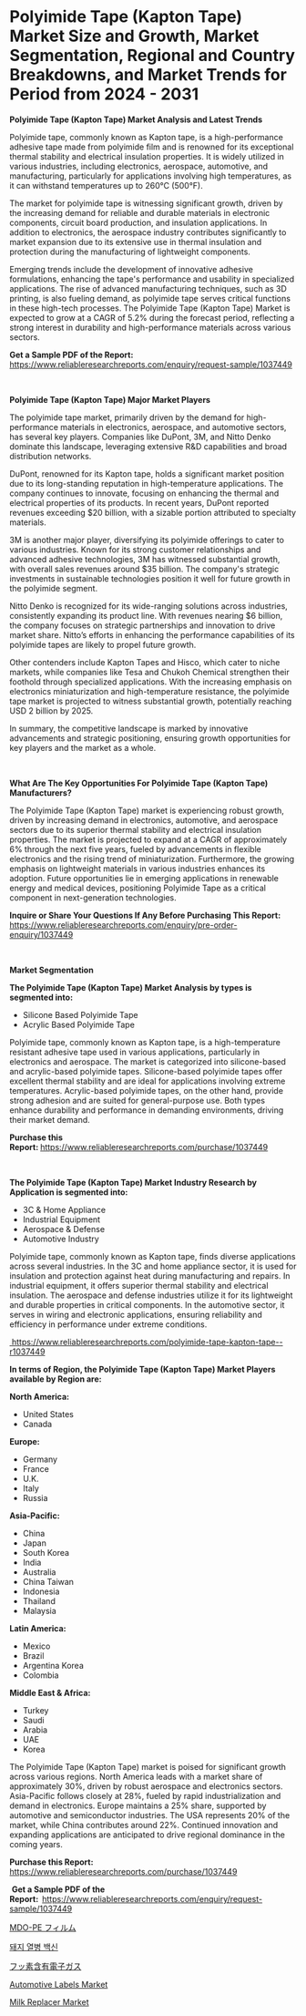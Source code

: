 <p><h1>Polyimide Tape (Kapton Tape) Market Size and Growth, Market Segmentation, Regional and Country Breakdowns, and Market Trends for Period from 2024 -  2031</h1></p><p><strong>Polyimide Tape (Kapton Tape) Market Analysis and Latest Trends</strong></p>
<p><p>Polyimide tape, commonly known as Kapton tape, is a high-performance adhesive tape made from polyimide film and is renowned for its exceptional thermal stability and electrical insulation properties. It is widely utilized in various industries, including electronics, aerospace, automotive, and manufacturing, particularly for applications involving high temperatures, as it can withstand temperatures up to 260°C (500°F). </p><p>The market for polyimide tape is witnessing significant growth, driven by the increasing demand for reliable and durable materials in electronic components, circuit board production, and insulation applications. In addition to electronics, the aerospace industry contributes significantly to market expansion due to its extensive use in thermal insulation and protection during the manufacturing of lightweight components.</p><p>Emerging trends include the development of innovative adhesive formulations, enhancing the tape's performance and usability in specialized applications. The rise of advanced manufacturing techniques, such as 3D printing, is also fueling demand, as polyimide tape serves critical functions in these high-tech processes. The Polyimide Tape (Kapton Tape) Market is expected to grow at a CAGR of 5.2% during the forecast period, reflecting a strong interest in durability and high-performance materials across various sectors.</p></p>
<p><strong>Get a Sample PDF of the Report:&nbsp;</strong> <a href="https://www.reliableresearchreports.com/enquiry/request-sample/1037449">https://www.reliableresearchreports.com/enquiry/request-sample/1037449</a></p>
<p>&nbsp;</p>
<p><strong>Polyimide Tape (Kapton Tape) Major Market Players</strong></p>
<p><p>The polyimide tape market, primarily driven by the demand for high-performance materials in electronics, aerospace, and automotive sectors, has several key players. Companies like DuPont, 3M, and Nitto Denko dominate this landscape, leveraging extensive R&D capabilities and broad distribution networks.</p><p>DuPont, renowned for its Kapton tape, holds a significant market position due to its long-standing reputation in high-temperature applications. The company continues to innovate, focusing on enhancing the thermal and electrical properties of its products. In recent years, DuPont reported revenues exceeding $20 billion, with a sizable portion attributed to specialty materials.</p><p>3M is another major player, diversifying its polyimide offerings to cater to various industries. Known for its strong customer relationships and advanced adhesive technologies, 3M has witnessed substantial growth, with overall sales revenues around $35 billion. The company's strategic investments in sustainable technologies position it well for future growth in the polyimide segment.</p><p>Nitto Denko is recognized for its wide-ranging solutions across industries, consistently expanding its product line. With revenues nearing $6 billion, the company focuses on strategic partnerships and innovation to drive market share. Nitto’s efforts in enhancing the performance capabilities of its polyimide tapes are likely to propel future growth.</p><p>Other contenders include Kapton Tapes and Hisco, which cater to niche markets, while companies like Tesa and Chukoh Chemical strengthen their foothold through specialized applications. With the increasing emphasis on electronics miniaturization and high-temperature resistance, the polyimide tape market is projected to witness substantial growth, potentially reaching USD 2 billion by 2025. </p><p>In summary, the competitive landscape is marked by innovative advancements and strategic positioning, ensuring growth opportunities for key players and the market as a whole.</p></p>
<p>&nbsp;</p>
<p><strong>What Are The Key Opportunities For Polyimide Tape (Kapton Tape) Manufacturers?</strong></p>
<p><p>The Polyimide Tape (Kapton Tape) market is experiencing robust growth, driven by increasing demand in electronics, automotive, and aerospace sectors due to its superior thermal stability and electrical insulation properties. The market is projected to expand at a CAGR of approximately 6% through the next five years, fueled by advancements in flexible electronics and the rising trend of miniaturization. Furthermore, the growing emphasis on lightweight materials in various industries enhances its adoption. Future opportunities lie in emerging applications in renewable energy and medical devices, positioning Polyimide Tape as a critical component in next-generation technologies.</p></p>
<p><strong>Inquire or Share Your Questions If Any Before Purchasing This Report:</strong> <a href="https://www.reliableresearchreports.com/enquiry/pre-order-enquiry/1037449">https://www.reliableresearchreports.com/enquiry/pre-order-enquiry/1037449</a></p>
<p>&nbsp;</p>
<p><strong>Market Segmentation</strong></p>
<p><strong>The Polyimide Tape (Kapton Tape) Market Analysis by types is segmented into:</strong></p>
<p><ul><li>Silicone Based Polyimide Tape</li><li>Acrylic Based Polyimide Tape</li></ul></p>
<p><p>Polyimide tape, commonly known as Kapton tape, is a high-temperature resistant adhesive tape used in various applications, particularly in electronics and aerospace. The market is categorized into silicone-based and acrylic-based polyimide tapes. Silicone-based polyimide tapes offer excellent thermal stability and are ideal for applications involving extreme temperatures. Acrylic-based polyimide tapes, on the other hand, provide strong adhesion and are suited for general-purpose use. Both types enhance durability and performance in demanding environments, driving their market demand.</p></p>
<p><strong>Purchase this Report:&nbsp;</strong><a href="https://www.reliableresearchreports.com/purchase/1037449">https://www.reliableresearchreports.com/purchase/1037449</a></p>
<p>&nbsp;</p>
<p><strong>The Polyimide Tape (Kapton Tape) Market Industry Research by Application is segmented into:</strong></p>
<p><ul><li>3C & Home Appliance</li><li>Industrial Equipment</li><li>Aerospace & Defense</li><li>Automotive Industry</li></ul></p>
<p><p>Polyimide tape, commonly known as Kapton tape, finds diverse applications across several industries. In the 3C and home appliance sector, it is used for insulation and protection against heat during manufacturing and repairs. In industrial equipment, it offers superior thermal stability and electrical insulation. The aerospace and defense industries utilize it for its lightweight and durable properties in critical components. In the automotive sector, it serves in wiring and electronic applications, ensuring reliability and efficiency in performance under extreme conditions.</p></p>
<p><a href="https://www.reliableresearchreports.com/polyimide-tape-kapton-tape--r1037449">&nbsp;https://www.reliableresearchreports.com/polyimide-tape-kapton-tape--r1037449</a></p>
<p><strong>In terms of Region, the Polyimide Tape (Kapton Tape) Market Players available by Region are:</strong></p>
<p>
    <p> <strong> North America: </strong>
        <ul>
            <li>United States</li>
            <li>Canada</li>
        </ul>
        </p> 
    <p> <strong> Europe: </strong>
        <ul>
            <li>Germany</li>
            <li>France</li>
            <li>U.K.</li>
            <li>Italy</li>
            <li>Russia</li>
        </ul>
        </p> 
    <p> <strong> Asia-Pacific: </strong>
        <ul>
            <li>China</li>
            <li>Japan</li>
            <li>South Korea</li>
            <li>India</li>
            <li>Australia</li>
            <li>China Taiwan</li>
            <li>Indonesia</li>
            <li>Thailand</li>
            <li>Malaysia</li>
        </ul>
        </p> 
    <p> <strong> Latin America: </strong>
        <ul>
            <li>Mexico</li>
            <li>Brazil</li>
            <li>Argentina Korea</li>
            <li>Colombia</li>
        </ul>
        </p> 
    <p> <strong> Middle East & Africa: </strong>
        <ul>
            <li>Turkey</li>
            <li>Saudi</li>
            <li>Arabia</li>
            <li>UAE</li>
            <li>Korea</li>
        </ul>
    </p>
    </p>
<p><p>The Polyimide Tape (Kapton Tape) market is poised for significant growth across various regions. North America leads with a market share of approximately 30%, driven by robust aerospace and electronics sectors. Asia-Pacific follows closely at 28%, fueled by rapid industrialization and demand in electronics. Europe maintains a 25% share, supported by automotive and semiconductor industries. The USA represents 20% of the market, while China contributes around 22%. Continued innovation and expanding applications are anticipated to drive regional dominance in the coming years.</p></p>
<p><strong>Purchase this Report: </strong><a href="https://www.reliableresearchreports.com/purchase/1037449">https://www.reliableresearchreports.com/purchase/1037449</a></p>
<p>&nbsp;<strong>Get a Sample PDF of the Report:&nbsp;&nbsp;</strong><a href="https://www.reliableresearchreports.com/enquiry/request-sample/1037449">https://www.reliableresearchreports.com/enquiry/request-sample/1037449</a></p>
<p><strong></strong></p>
<p><p><a href="https://medium.com/@henriettemills1/mdo-pe-films-market-%E3%81%AE%E3%82%B0%E3%83%AD%E3%83%BC%E3%83%90%E3%83%AB%E5%B8%82%E5%A0%B4%E6%A6%82%E8%A6%81%E3%81%AF-%E4%B8%96%E7%95%8C%E3%81%8A%E3%82%88%E3%81%B3%E4%B8%BB%E8%A6%81%E5%B8%82%E5%A0%B4%E3%81%AB%E3%81%8A%E3%81%91%E3%82%8B%E6%A5%AD%E7%95%8C%E3%81%AB%E5%BD%B1%E9%9F%BF%E3%82%92%E4%B8%8E%E3%81%88%E3%82%8B%E4%B8%BB%E8%A6%81%E3%81%AA%E3%83%88%E3%83%AC%E3%83%B3%E3%83%89%E3%81%AB%E3%81%A4%E3%81%84%E3%81%A6-%E7%8B%AC%E8%87%AA%E3%81%AE%E8%A6%96%E7%82%B9%E3%82%92%E6%8F%90%E4%BE%9B%E3%81%97%E3%81%BE%E3%81%99-c003cd2a0faa">MDO-PE フィルム</a></p><p><a href="https://medium.com/@philtoryphy7876567/%EC%84%B8%EA%B3%84-swine-fever-vaccine-market-%EC%9D%80-2024%EC%97%90%EC%84%9C-2031%EB%A1%9C-%EC%97%B0%ED%8F%89%EA%B7%A0-%EC%A6%9D%EA%B0%80%EC%9C%A8%EC%9D%84-%EB%B3%B4%EC%9D%BC-%EA%B2%83%EC%9C%BC%EB%A1%9C-%EC%98%88%EC%83%81%EB%90%A9%EB%8B%88%EB%8B%A4-3a46980881de">돼지 열병 백신</a></p><p><a href="https://medium.com/@henriettemills1/fluorine-containing-electronic-gas-5ac028f0e3e9">フッ素含有電子ガス</a></p><p><a href="https://issuu.com/reportprime-2/docs/automotive-labels-market-size-2030._09e184392dee21">Automotive Labels Market</a></p><p><a href="https://issuu.com/reportprime-2/docs/milk-replacer-market-size-2030.pptx_4f5d280641e1bb">Milk Replacer Market</a></p></p>